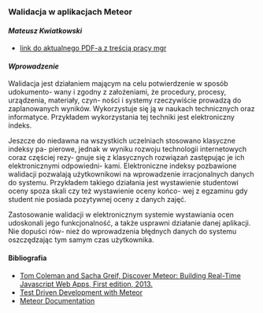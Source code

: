 ### Walidacja w aplikacjach Meteor
#### *Mateusz Kwiatkowski*

* [link do aktualnego PDF-a z treścią pracy mgr](https://github.com/Flover/praca_magisterska/raw/master/magisterka.pdf)

#### *Wprowadzenie*
Walidacja jest działaniem mającym na celu potwierdzenie w sposób udokumento-
wany i zgodny z założeniami, że procedury, procesy, urządzenia, materiały, czyn-
ności i systemy rzeczywiście prowadzą do zaplanowanych wyników. Wykorzystuje
się ją w naukach technicznych oraz informatyce. Przykładem wykorzystania tej
techniki jest elektroniczny indeks.

Jeszcze do niedawna na wszystkich uczelniach stosowano klasyczne indeksy pa-
pierowe, jednak w wyniku rozwoju technologii internetowych coraz częściej rezy-
gnuje się z klasycznych rozwiązań zastępując je ich elektronicznymi odpowiedni-
kami. Elektroniczne indeksy pozbawione walidacji pozwalają użytkownikowi na
wprowadzenie irracjonalnych danych do systemu. Przykładem takiego działania
jest wystawienie studentowi oceny spoza skali czy też wystawienie oceny końco-
wej z egzaminu gdy student nie posiada pozytywnej oceny z danych zajęć.

Zastosowanie walidacji w elektronicznym systemie wystawiania ocen udoskonali
jego funkcjonalność, a także usprawni działanie danej aplikacji. Nie dopuści rów-
nież do wprowadzenia błędnych danych do systemu oszczędzając tym samym czas
użytkownika.

#### Bibliografia

* [Tom Coleman and Sacha Greif, Discover Meteor: Building Real-Time Javascript Web Apps, First edition, 2013.](http://pl.discovermeteor.com/)
* [Test Driven Development with Meteor](http://www.sitepoint.com/test-driven-development-with-meteor/)
* [Meteor Documentation](http://docs.meteor.com)
